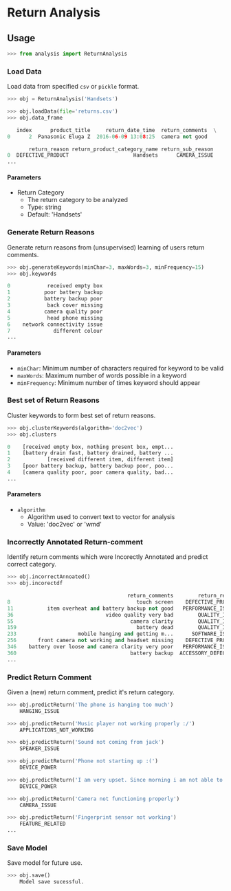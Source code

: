 # Return Analysis

## Usage

```python
>>> from analysis import ReturnAnalysis
```

### Load Data

Load data from specified `csv` or `pickle` format.

```python
>>> obj = ReturnAnalysis('Handsets')

>>> obj.loadData(file='returns.csv')
>>> obj.data_frame

   index      product_title     return_date_time  return_comments  \
0      2  Panasonic Eluga Z  2016-06-09 13:08:25  camera not good   

       return_reason return_product_category_name return_sub_reason  
0  DEFECTIVE_PRODUCT                     Handsets      CAMERA_ISSUE  
...
```

#### Parameters

- Return Category
	- The return category to be analyzed
	- Type: string
	- Default: 'Handsets'

### Generate Return Reasons

Generate return reasons from (unsupervised) learning of users return comments.

```python
>>> obj.generateKeywords(minChar=3, maxWords=3, minFrequency=15)
>>> obj.keywords

0            received empty box
1           poor battery backup
2           battery backup poor
3            back cover missing
4           camera quality poor
5            head phone missing
6    network connectivity issue
7              different colour
...
```

#### Parameters

- `minChar`: Minimum number of characters required for keyword to be valid
- `maxWords`: Maximum number of words possible in a keyword
- `minFrequency`: Minimum number of times keyword should appear

### Best set of Return Reasons 

Cluster keywords to form best set of return reasons.

```python
>>> obj.clusterKeywords(algorithm='doc2vec')
>>> obj.clusters

0    [received empty box, nothing present box, empt...
1    [battery drain fast, battery drained, battery ...
2            [received different item, different item]
3    [poor battery backup, battery backup poor, poo...
4    [camera quality poor, poor camera quality, bad...
...

```

#### Parameters

- `algorithm`
	- Algorithm used to convert text to vector for analysis
	- Value: 'doc2vec' or 'wmd'


### Incorrectly Annotated Return-comment

Identify return comments which were Incorectly Annotated and predict correct category.

```python
>>> obj.incorrectAnnoated()
>>> obj.incorectdf

                                       return_comments        return_reason             return_predicted_reason
8                                         touch screen    DEFECTIVE_PRODUCT                   TOUCH_NOT_WORKING
11           item overheat and battery backup not good   PERFORMANCE_ISSUES                       BATTERY_ISSUE
36                              video quality very bad        QUALITY_ISSUE                        CAMERA_ISSUE
55                                      camera clarity        QUALITY_ISSUE                        CAMERA_ISSUE
159                                       battery dead        QUALITY_ISSUE                     DEAD_ON_ARRIVAL
233  				   mobile hanging and getting m...      SOFTWARE_ISSUES                       HANGING_ISSUE
256       front camera not working and headset missing    DEFECTIVE_PRODUCT  MISSING_ACCESSORY and CAMERA_ISSUE
346    battery over loose and camera clarity very poor   PERFORMANCE_ISSUES                        CAMERA_ISSUE
360                                     battery backup  ACCESSORY_DEFECTIVE                       BATTERY_ISSUE
...

```


### Predict Return Comment

Given a (new) return comment, predict it's return category.

```python
>>> obj.predictReturn('The phone is hanging too much')
	HANGING_ISSUE

>>> obj.predictReturn('Music player not working properly :/')
	APPLICATIONS_NOT_WORKING

>>> obj.predictReturn('Sound not coming from jack')
	SPEAKER_ISSUE

>>> obj.predictReturn('Phone not starting up :(')
	DEVICE_POWER

>>> obj.predictReturn('I am very upset. Since morning i am not able to switch on device')
	DEVICE_POWER

>>> obj.predictReturn('Camera not functioning properly')
	CAMERA_ISSUE

>>> obj.predictReturn('Fingerprint sensor not working')
	FEATURE_RELATED
...
```

### Save Model

Save model for future use.

```python
>>> obj.save()
	Model save sucessful.
```






